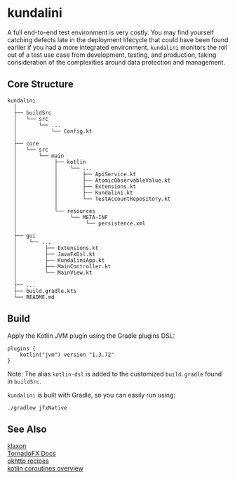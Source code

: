 # kundalini

A full end-to-end test environment is very costly. You may find yourself catching defects late in the deployment lifecycle that could have been found earlier if you had a more integrated environment. `kundalini` monitors the roll out of a test use case from development, testing, and production, taking consideration of the complexities around data protection and management. 

## Core Structure

```
kundalini
  │
  ├── buildSrc
  │   └── src
  │       └── ...
  │           └── Config.kt
  │
  ├── core
  │   └── src
  │       └── main
  │            ├── kotlin
  │            │    └── ...
  │            │        ├── ApiService.kt
  │            │        ├── AtomicObservableValue.kt
  │            │        ├── Extensions.kt
  │            │        ├── Kundalini.kt
  │            │        └── TestAccountRepository.kt
  │            │ 
  │            └── resources
  │                 └── META-INF
  │                      └── persistence.xml  
  │
  ├── gui
  │    └── ...
  │         ├── Extensions.kt
  │         ├── JavaFxDsl.kt 
  │         ├── KundaliniApp.kt 
  │         ├── MainController.kt
  │         └── MainView.kt
  │
  ├── ...
  ├── build.gradle.kts
  └── README.md
```

## Build

Apply the Kotlin JVM plugin using the Gradle plugins DSL:

```
plugins {
    kotlin("jvm") version "1.3.72"
}
```

Note: The alias `kotlin-dsl` is added to the customized `build.gradle` found in `buildSrc`.

`kundalini` is built with Gradle, so you can easily run using:

`./gradlew jfxNative`


## See Also

[klaxon](https://github.com/cbeust/klaxon)
</br>
[TornadoFX Docs](https://tornadofx.io/)
</br>
[okhttp recipes](https://square.github.io/okhttp/recipes/)
</br>
[kotlin coroutines overview](https://kotlinlang.org/docs/reference/coroutines-overview.html)
